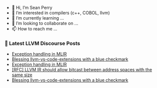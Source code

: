 - 👋 Hi, I’m Sean Perry
- 👀 I’m interested in compilers (c++, COBOL, llvm)
- 🌱 I’m currently learning ...
- 💞️ I’m looking to collaborate on ...
- 📫 How to reach me ...

<!---
s66perry/s66perry is a ✨ special ✨ repository because its `README.md` (this file) appears on your GitHub profile.
You can click the Preview link to take a look at your changes.
--->
### 📕 Latest LLVM Discourse Posts

<!-- DISCOURSE-LLVM:START -->
- [Exception handling in MLIR](https://llvm.discourse.group/t/exception-handling-in-mlir/6011/5)
- [Blessing llvm-vs-code-extensions with a blue checkmark](https://llvm.discourse.group/t/blessing-llvm-vs-code-extensions-with-a-blue-checkmark/5919/10)
- [Exception handling in MLIR](https://llvm.discourse.group/t/exception-handling-in-mlir/6011/4)
- [[RFC] LLVM IR should allow bitcast between address spaces with the same size](https://llvm.discourse.group/t/rfc-llvm-ir-should-allow-bitcast-between-address-spaces-with-the-same-size/5759/24)
- [Blessing llvm-vs-code-extensions with a blue checkmark](https://llvm.discourse.group/t/blessing-llvm-vs-code-extensions-with-a-blue-checkmark/5919/9)
<!-- DISCOURSE-LLVM:END -->
